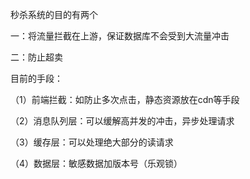 秒杀系统的目的有两个

一：将流量拦截在上游，保证数据库不会受到大流量冲击

二：防止超卖

目前的手段：

（1）前端拦截：如防止多次点击，静态资源放在cdn等手段

（2）消息队列层：可以缓解高并发的冲击，异步处理请求

（3）缓存层：可以处理绝大部分的读请求

（4）数据层：敏感数据加版本号（乐观锁）
